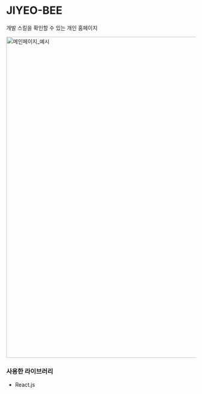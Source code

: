 # JIYEO-BEE

개발 스킬을 확인할 수 있는 개인 홈페이지

<img width="854" alt="메인페이지_예시" src="https://user-images.githubusercontent.com/93082194/209107697-96bac291-bd4e-4835-8460-a61c7f89221c.png">

### 사용한 라이브러리

- React.js

